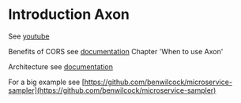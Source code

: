 # Introduction Axon

See [youtube](https://youtu.be/s2zH7BsqtAk)

Benefits of CORS see [documentation](https://docs.axonframework.org/v/3.0/part1/introduction.html) Chapter 'When to use Axon'

Architecture see [documentation](https://docs.axonframework.org/v/3.0/part1/architecture-overview.html)

For a big example see [https://github.com/benwilcock/microservice-sampler](https://github.com/benwilcock/microservice-sampler)